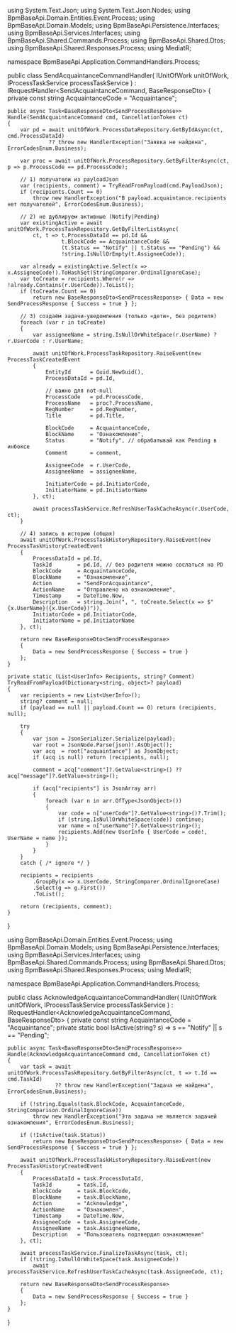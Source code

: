using System.Text.Json;
using System.Text.Json.Nodes;
using BpmBaseApi.Domain.Entities.Event.Process;
using BpmBaseApi.Domain.Models;
using BpmBaseApi.Persistence.Interfaces;
using BpmBaseApi.Services.Interfaces;
using BpmBaseApi.Shared.Commands.Process;
using BpmBaseApi.Shared.Dtos;
using BpmBaseApi.Shared.Responses.Process;
using MediatR;

namespace BpmBaseApi.Application.CommandHandlers.Process;

public class SendAcquaintanceCommandHandler(
    IUnitOfWork unitOfWork,
    IProcessTaskService processTaskService
) : IRequestHandler<SendAcquaintanceCommand, BaseResponseDto<SendProcessResponse>>
{
    private const string AcquaintanceCode = "Acquaintance";

    public async Task<BaseResponseDto<SendProcessResponse>> Handle(SendAcquaintanceCommand cmd, CancellationToken ct)
    {
        var pd = await unitOfWork.ProcessDataRepository.GetByIdAsync(ct, cmd.ProcessDataId)
                 ?? throw new HandlerException("Заявка не найдена", ErrorCodesEnum.Business);

        var proc = await unitOfWork.ProcessRepository.GetByFilterAsync(ct, p => p.ProcessCode == pd.ProcessCode);

        // 1) получатели из payloadJson
        var (recipients, comment) = TryReadFromPayload(cmd.PayloadJson);
        if (recipients.Count == 0)
            throw new HandlerException("В payload.acquaintance.recipients нет получателей", ErrorCodesEnum.Business);

        // 2) не дублируем активные (Notify|Pending)
        var existingActive = await unitOfWork.ProcessTaskRepository.GetByFilterListAsync(
            ct, t => t.ProcessDataId == pd.Id &&
                     t.BlockCode == AcquaintanceCode &&
                     (t.Status == "Notify" || t.Status == "Pending") &&
                     !string.IsNullOrEmpty(t.AssigneeCode));

        var already = existingActive.Select(x => x.AssigneeCode!).ToHashSet(StringComparer.OrdinalIgnoreCase);
        var toCreate = recipients.Where(r => !already.Contains(r.UserCode)).ToList();
        if (toCreate.Count == 0)
            return new BaseResponseDto<SendProcessResponse> { Data = new SendProcessResponse { Success = true } };

        // 3) создаём задачи-уведомления (только «дети», без родителя)
        foreach (var r in toCreate)
        {
            var assigneeName = string.IsNullOrWhiteSpace(r.UserName) ? r.UserCode : r.UserName;

            await unitOfWork.ProcessTaskRepository.RaiseEvent(new ProcessTaskCreatedEvent
            {
                EntityId      = Guid.NewGuid(),
                ProcessDataId = pd.Id,

                // важно для not-null
                ProcessCode   = pd.ProcessCode,
                ProcessName   = proc?.ProcessName,
                RegNumber     = pd.RegNumber,
                Title         = pd.Title,

                BlockCode     = AcquaintanceCode,
                BlockName     = "Ознакомление",
                Status        = "Notify", // обрабатывай как Pending в инбоксе
                Comment       = comment,

                AssigneeCode  = r.UserCode,
                AssigneeName  = assigneeName,

                InitiatorCode = pd.InitiatorCode,
                InitiatorName = pd.InitiatorName
            }, ct);

            await processTaskService.RefreshUserTaskCacheAsync(r.UserCode, ct);
        }

        // 4) запись в историю (общая)
        await unitOfWork.ProcessTaskHistoryRepository.RaiseEvent(new ProcessTaskHistoryCreatedEvent
        {
            ProcessDataId = pd.Id,
            TaskId        = pd.Id, // без родителя можно сослаться на PD
            BlockCode     = AcquaintanceCode,
            BlockName     = "Ознакомление",
            Action        = "SendForAcquaintance",
            ActionName    = "Отправлено на ознакомление",
            Timestamp     = DateTime.Now,
            Description   = string.Join(", ", toCreate.Select(x => $"{x.UserName}({x.UserCode})")),
            InitiatorCode = pd.InitiatorCode,
            InitiatorName = pd.InitiatorName
        }, ct);

        return new BaseResponseDto<SendProcessResponse>
        {
            Data = new SendProcessResponse { Success = true }
        };
    }

    private static (List<UserInfo> Recipients, string? Comment) TryReadFromPayload(Dictionary<string, object>? payload)
    {
        var recipients = new List<UserInfo>();
        string? comment = null;
        if (payload == null || payload.Count == 0) return (recipients, null);

        try
        {
            var json = JsonSerializer.Serialize(payload);
            var root = JsonNode.Parse(json)!.AsObject();
            var acq  = root["acquaintance"] as JsonObject;
            if (acq is null) return (recipients, null);

            comment = acq["comment"]?.GetValue<string>() ?? acq["message"]?.GetValue<string>();

            if (acq["recipients"] is JsonArray arr)
            {
                foreach (var n in arr.OfType<JsonObject>())
                {
                    var code = n["userCode"]?.GetValue<string>()?.Trim();
                    if (string.IsNullOrWhiteSpace(code)) continue;
                    var name = n["userName"]?.GetValue<string>();
                    recipients.Add(new UserInfo { UserCode = code!, UserName = name });
                }
            }
        }
        catch { /* ignore */ }

        recipients = recipients
            .GroupBy(x => x.UserCode, StringComparer.OrdinalIgnoreCase)
            .Select(g => g.First())
            .ToList();

        return (recipients, comment);
    }
}



using BpmBaseApi.Domain.Entities.Event.Process;
using BpmBaseApi.Domain.Models;
using BpmBaseApi.Persistence.Interfaces;
using BpmBaseApi.Services.Interfaces;
using BpmBaseApi.Shared.Commands.Process;
using BpmBaseApi.Shared.Dtos;
using BpmBaseApi.Shared.Responses.Process;
using MediatR;

namespace BpmBaseApi.Application.CommandHandlers.Process;

public class AcknowledgeAcquaintanceCommandHandler(
    IUnitOfWork unitOfWork,
    IProcessTaskService processTaskService
) : IRequestHandler<AcknowledgeAcquaintanceCommand, BaseResponseDto<SendProcessResponse>>
{
    private const string AcquaintanceCode = "Acquaintance";
    private static bool IsActive(string? s) => s == "Notify" || s == "Pending";

    public async Task<BaseResponseDto<SendProcessResponse>> Handle(AcknowledgeAcquaintanceCommand cmd, CancellationToken ct)
    {
        var task = await unitOfWork.ProcessTaskRepository.GetByFilterAsync(ct, t => t.Id == cmd.TaskId)
                   ?? throw new HandlerException("Задача не найдена", ErrorCodesEnum.Business);

        if (!string.Equals(task.BlockCode, AcquaintanceCode, StringComparison.OrdinalIgnoreCase))
            throw new HandlerException("Эта задача не является задачей ознакомления", ErrorCodesEnum.Business);

        if (!IsActive(task.Status))
            return new BaseResponseDto<SendProcessResponse> { Data = new SendProcessResponse { Success = true } };

        await unitOfWork.ProcessTaskHistoryRepository.RaiseEvent(new ProcessTaskHistoryCreatedEvent
        {
            ProcessDataId = task.ProcessDataId,
            TaskId        = task.Id,
            BlockCode     = task.BlockCode,
            BlockName     = task.BlockName,
            Action        = "Acknowledge",
            ActionName    = "Ознакомлен",
            Timestamp     = DateTime.Now,
            AssigneeCode  = task.AssigneeCode,
            AssigneeName  = task.AssigneeName,
            Description   = "Пользователь подтвердил ознакомление"
        }, ct);

        await processTaskService.FinalizeTaskAsync(task, ct);
        if (!string.IsNullOrWhiteSpace(task.AssigneeCode))
            await processTaskService.RefreshUserTaskCacheAsync(task.AssigneeCode, ct);

        return new BaseResponseDto<SendProcessResponse>
        {
            Data = new SendProcessResponse { Success = true }
        };
    }
}
